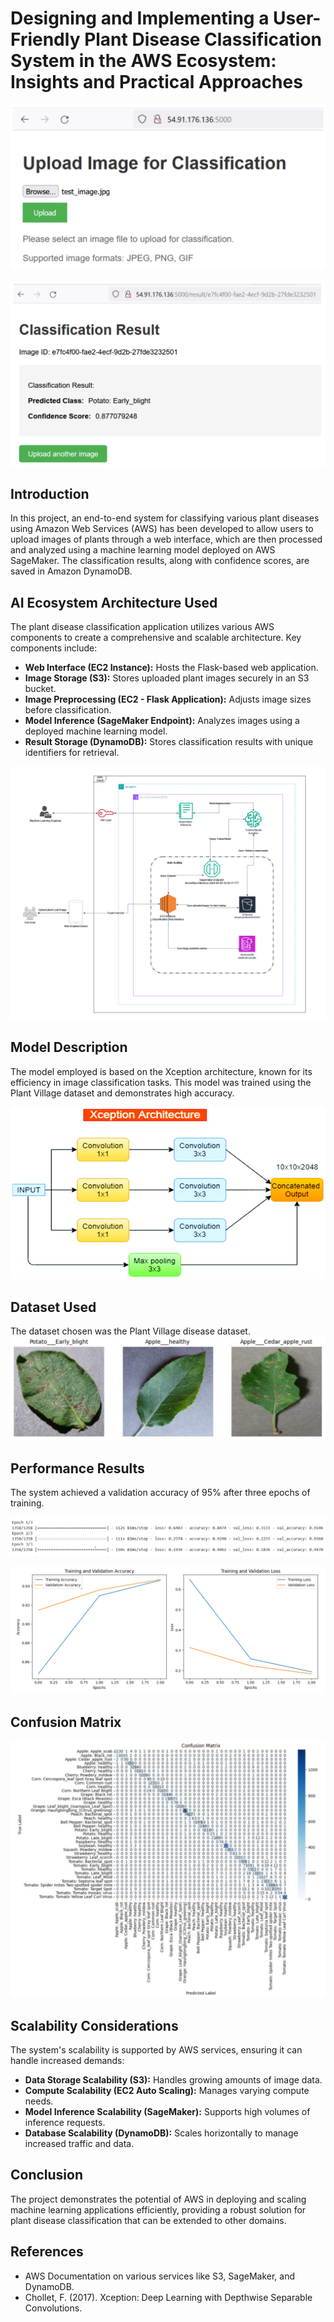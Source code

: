 # Designing and Implementing a User-Friendly Plant Disease Classification System in the AWS Ecosystem: Insights and Practical Approaches

![UI upload image](/img/upload_ui.png)

![UI Classification results](/img/classification_results.png)

## Introduction
In this project, an end-to-end system for classifying various plant diseases using Amazon Web Services (AWS) has been developed to allow users to upload images of plants through a web interface, which are then processed and analyzed using a machine learning model deployed on AWS SageMaker. The classification results, along with confidence scores, are saved in Amazon DynamoDB.

## AI Ecosystem Architecture Used
The plant disease classification application utilizes various AWS components to create a comprehensive and scalable architecture. Key components include:

- **Web Interface (EC2 Instance):** Hosts the Flask-based web application.
- **Image Storage (S3):** Stores uploaded plant images securely in an S3 bucket.
- **Image Preprocessing (EC2 - Flask Application):** Adjusts image sizes before classification.
- **Model Inference (SageMaker Endpoint):** Analyzes images using a deployed machine learning model.
- **Result Storage (DynamoDB):** Stores classification results with unique identifiers for retrieval.

![Architecture Diagram](/img/aws_architecture.png)

## Model Description
The model employed is based on the Xception architecture, known for its efficiency in image classification tasks. This model was trained using the Plant Village dataset and demonstrates high accuracy.

![Xception Model Diagram](/img/xception_architecture.png)

## Dataset Used
The dataset chosen was the Plant Village disease dataset.
![Plant Village dataset examples](/img/plant_village_examples.png)

## Performance Results
The system achieved a validation accuracy of 95% after three epochs of training.

![Model Performance Metric](/img/performance_metrics.png)

![Model Performance Graph](img/accurancy_loss_plots.png)

## Confusion Matrix

![Confusion Matrix](/img/confusion_matrix.png)

## Scalability Considerations
The system's scalability is supported by AWS services, ensuring it can handle increased demands:

- **Data Storage Scalability (S3):** Handles growing amounts of image data.
- **Compute Scalability (EC2 Auto Scaling):** Manages varying compute needs.
- **Model Inference Scalability (SageMaker):** Supports high volumes of inference requests.
- **Database Scalability (DynamoDB):** Scales horizontally to manage increased traffic and data.

## Conclusion
The project demonstrates the potential of AWS in deploying and scaling machine learning applications efficiently, providing a robust solution for plant disease classification that can be extended to other domains.






## References
- AWS Documentation on various services like S3, SageMaker, and DynamoDB.
- Chollet, F. (2017). Xception: Deep Learning with Depthwise Separable Convolutions.


